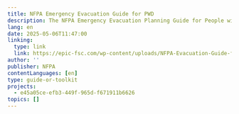 ```yaml
---
title: NFPA Emergency Evacuation Guide for PWD
description: The NFPA Emergency Evacuation Planning Guide for People with Disabilities helps individuals and organizations create personalized evacuation plans. It covers key needs for people with mobility, visual, hearing, speech, and cognitive disabilities, focusing on alerts, navigation, access, and assistance. The guide includes a planning checklist and emphasizes regular drills.
lang: en
date: 2025-05-06T11:47:00
linking:
  type: link
  link: https://epic-fsc.com/wp-content/uploads/NFPA-Evacuation-Guide-for-People-with-Disabilities.pdf
author: ''
publisher: NFPA
contentLanguages: [en]
type: guide-or-toolkit
projects:
  - e45a05ce-efb3-449f-965d-f671911b6626
topics: []
---
```

